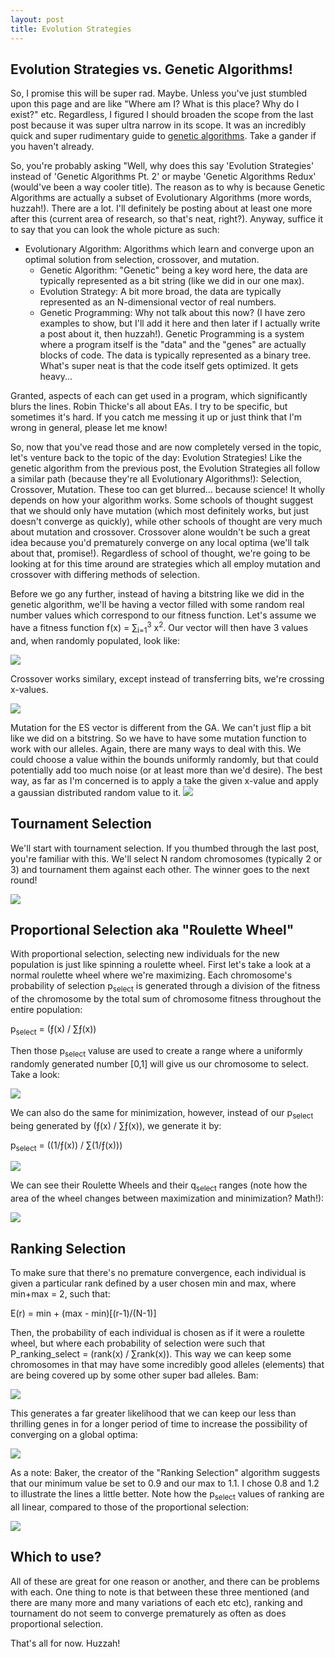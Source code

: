 ```yaml
---
layout: post
title: Evolution Strategies
---
```



## Evolution Strategies vs. Genetic Algorithms! 

So, I promise this will be super rad. Maybe. Unless you've just stumbled upon this page and are like "Where am I? What is this place? Why do I exist?" etc. Regardless, I figured I should broaden the scope from the last post because it was super ultra narrow  in its scope. It was an incredibly quick and super rudimentary guide to [genetic algorithms](http://lanematthewj.github.io/2016-06-14-Genetic-Algorithms/). Take a gander if you haven't already. 

So, you're probably asking "Well, why does this say 'Evolution Strategies' instead of 'Genetic Algorithms Pt. 2' or maybe 'Genetic Algorithms Redux' (would've been a way cooler title). The reason as to why is because Genetic Algorithms are actually a subset of Evolutionary Algorithms (more words, huzzah!). There are a lot. I'll definitely be posting about at least one more after this (current area of research,  so that's neat, right?). Anyway, suffice it to say that you can look the whole picture as such: 
* Evolutionary Algorithm: Algorithms which learn and converge upon an optimal solution from selection, crossover, and mutation. 
  * Genetic Algorithm: "Genetic" being a key word here, the data are typically represented as a bit string (like we did in our one max).
  * Evolution Strategy: A bit more broad, the data are typically represented as an N-dimensional vector of real numbers. 
  * Genetic Programming: Why not talk about this now? (I have zero examples to show, but I'll add it here and then later if I actually write a post about it, then huzzah!). Genetic Programming is a system where a program itself is the "data" and the "genes" are actually blocks of code. The data is typically represented as a binary tree. What's super neat is that the code itself gets optimized. It gets heavy... 

Granted, aspects of each can get used in a program, which significantly blurs the lines. Robin Thicke's all about EAs. I try to be specific, but sometimes it's hard. If you catch me messing it up or just think that I'm wrong in general, please let me know!

So, now that you've read those and are now completely versed in the topic, let's venture back to the topic of the day: Evolution Strategies! Like the genetic algorithm from the previous post, the Evolution Strategies all follow a similar path (because they're all Evolutionary Algorithms!): Selection, Crossover, Mutation.  These too can get blurred... because science! It wholly depends on how your algorithm works. Some schools of thought suggest that we should only have mutation (which most definitely works, but just doesn't converge as quickly), while other schools of thought are very much about mutation and crossover. Crossover alone wouldn't be such a great idea because you'd prematurely converge on any local optima (we'll talk about that, promise!). Regardless of school of thought, we're going to be looking at for this time around are strategies which all employ mutation and crossover with differing methods of selection. 

Before we go any further, instead of having a bitstring like we did in the genetic algorithm, we'll be having a vector filled with some random real number values which correspond to our fitness function. Let's assume we have a fitness function f(x) = ∑<sub>i=1</sub><sup>3</sup> x<sup>2</sup>. Our vector will then have 3 values and, when randomly populated, look like: 

![](/img/geneticalgorithms/Vector.png)

Crossover works similary, except instead of transferring bits, we're crossing x-values. 

![](/img/geneticalgorithms/VectorCrossover.png)

Mutation for the ES vector is different from the GA. We can't just flip a bit like we did on a bitstring. So we have to have some mutation function to work with our alleles. Again, there are many ways to deal with this. We could choose a value within the bounds uniformly randomly, but that could potentially add too much noise (or at least more than we'd desire). The best way, as far as I'm concerned is to apply a take the given x-value and apply a gaussian distributed random value to it. 
![](/img/geneticalgorithms/VectorMutation.png)

## Tournament Selection 
We'll start with tournament selection. If you thumbed through the last post, you're familiar with this. We'll select N random chromosomes (typically 2 or 3) and tournament them against each other. The winner goes to the next round! 

![](/img/geneticalgorithms/TournamentN2.png)


## Proportional Selection aka "Roulette Wheel" 
With proportional selection, selecting new individuals for the new population is just like spinning a roulette wheel. First let's take a look at a normal roulette wheel where we're maximizing. Each chromosome's probability of selection p<sub>select</sub> is generated through a division of the fitness of the chromosome by the total sum of chromosome fitness throughout the entire population:

p<sub>select</sub> = (ƒ(x) / ∑ƒ(x)) 

Then those p<sub>select</sub> valuse are used to create a range where a uniformly randomly generated number [0,1] will give us our chromosome to select. Take a look:  

 ![](/img/geneticalgorithms/ProbabilityMax.png)
 
 
 We can also do the same for minimization, however, instead of our p<sub>select</sub> being generated by (ƒ(x) / ∑ƒ(x)), we generate it by: 

 p<sub>select</sub> = ((1/ƒ(x)) / ∑(1/ƒ(x))) 

![](/img/geneticalgorithms/ProbabilityMin.png)


We can see their Roulette Wheels and their q<sub>select</sub> ranges (note how the area of the wheel changes between maximization and minimization? Math!):  

![](/img/geneticalgorithms/qValueComparison@2x.png)



## Ranking Selection 

To make sure that there's no premature convergence, each individual is given a particular rank defined by 
a user chosen min and max, where min+max = 2, such that: 

 E(r) = min + (max - min)[(r-1)/(N-1)]

Then, the probability of each individual is chosen as if it were a roulette wheel, but where each probability of selection were such that P_ranking_select = (rank(x) / ∑rank(x)). This way we can keep some chromosomes in that may have some incredibly good alleles (elements) that are being covered up by some other super bad alleles. Bam: 

![](/img/geneticalgorithms/RankingSelect.png)

This generates a far greater likelihood that we can keep our less than thrilling genes in for a longer period of time to increase the possibility of converging on a global optima: 

![](/img/geneticalgorithms/RankingStats.png)

As a note: Baker, the creator of the "Ranking Selection" algorithm suggests that our minimum value be set to 0.9 and our max to 1.1. I chose 0.8 and 1.2 to illustrate the lines a little better. Note how the p<sub>select</sub> values of ranking are all linear, compared to those of the proportional selection: 

![](/img/geneticalgorithms/RankVsProportion.png)



## Which to use?
All of these are great for one reason or another, and there can be problems with each. One thing to note is that between these three mentioned (and there are many more and many variations of each etc etc), ranking and tournament do not seem to converge prematurely as often as does proportional selection. 

That's all for now. Huzzah! 
